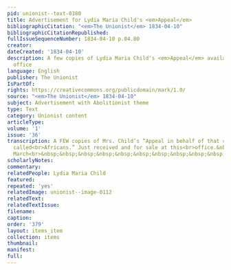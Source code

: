 ```yaml
---
pid: unionist--text-0380
title: Advertisement for Lydia Maria Child's <em>Appeal</em>
bibliographicCitation: "<em>The Unionist</em> 1834-04-10"
bibliographicCitationRepublished: 
fullIssueSequenceNumber: 1834-04-10 p.04.80
creator: 
dateCreated: '1834-04-10'
description: A few copies of Lydia Maria Child's <em>Appeal</em> available at the
  office
language: English
publisher: The Unionist
IsPartOf: 
rights: https://creativecommons.org/publicdomain/mark/1.0/
source: "<em>The Unionist</em> 1834-04-10"
subject: Advertisement with Abolitionist theme
type: Text
category: Unionist content
articleType: 
volume: '1'
issue: '36'
transcription: A FEW copies of Mrs. Child’s “Appeal in behalf of that class of Americans
  called<br>Africans.” Just received and for sale at this<br>office.&nbsp;&nbsp;&nbsp;&nbsp;&nbsp;&nbsp;<br>&nbsp;&nbsp;&nbsp;&nbsp;&nbsp;&nbsp;&nbsp;&nbsp;&nbsp;&nbsp;&nbsp;
  March<br>&nbsp;&nbsp;&nbsp;&nbsp;&nbsp;&nbsp;&nbsp;&nbsp;&nbsp;&nbsp;&nbsp;&nbsp;&nbsp;&nbsp;&nbsp;&nbsp;&nbsp;&nbsp;&nbsp;&nbsp;&nbsp;&nbsp;&nbsp;&nbsp;<br>6<br>
scholarlyNotes: 
commentary: 
relatedPeople: Lydia Maria Child
featured: 
repeated: 'yes'
relatedImage: unionist--image-0112
relatedText: 
relatedTextIssue: 
filename: 
caption: 
order: '379'
layout: items_item
collection: items
thumbnail: 
manifest: 
full: 
---
```

